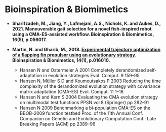 # Bioinspiration & Biomimetics

* **Sharifzadeh, M., Jiang, Y., Lafmejani, A.S., Nichols, K. and Aukes, D., 2021. Maneuverable gait selection for a novel fish-inspired robot using a CMA-ES-assisted workflow. Bioinspiration & Biomimetics, 16(5), p.056017.**

* **Martin, N. and Gharib, M., 2018. [Experimental trajectory optimization of a flapping fin propulsor using an evolutionary strategy](https://iopscience.iop.org/article/10.1088/1748-3190/aaefa5). Bioinspiration & Biomimetics, 14(1), p.016010.**
  * Hansen N and Ostermeier A 2001 Completely derandomized self-adaptation in evolution strategies Evol. Comput. 9 159–95
  * Hansen N, Müller S D and Koumoutsakos P 2003 Reducing the time complexity of the derandomized evolution strategy with covariance matrix adaptation (CMA-ES) Evol. Comput. 11 1–18
  * Hansen N and Kern S 2004 Evaluating the CMA evolution strategy on multimodal test functions PPSN vol 8 (Springer) pp 282–91
  * Hansen N 2009 Benchmarking a bi-population CMA-ES on the BBOB-2009 function testbed Proc. of the 11th Annual Conf. Companion on Genetic and Evolutionary Computation Conf.: Late Breaking Papers (ACM) pp 2389–96
